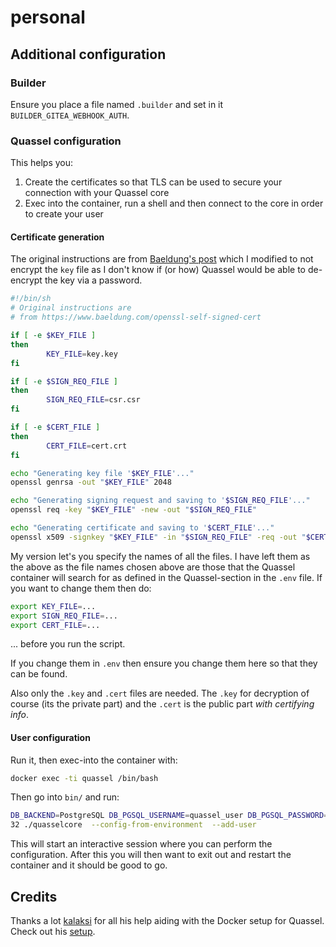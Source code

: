 personal
========


## Additional configuration

### Builder

Ensure you place a file named `.builder`
and set in it `BUILDER_GITEA_WEBHOOK_AUTH`.

### Quassel configuration

This helps you:

1. Create the certificates so that TLS can be used
to secure your connection with your Quassel core
2. Exec into the container, run a shell and then
connect to the core in order to create your user

#### Certificate generation

The original instructions are from [Baeldung's post](https://www.baeldung.com/openssl-self-signed-cert)
which I modified to not encrypt the `key` file as I don't know if (or how) Quassel
would be able to de-encrypt the key via a password.

```bash
#!/bin/sh
# Original instructions are
# from https://www.baeldung.com/openssl-self-signed-cert

if [ -e $KEY_FILE ]
then
        KEY_FILE=key.key
fi

if [ -e $SIGN_REQ_FILE ]
then
        SIGN_REQ_FILE=csr.csr
fi

if [ -e $CERT_FILE ]
then
        CERT_FILE=cert.crt
fi

echo "Generating key file '$KEY_FILE'..."
openssl genrsa -out "$KEY_FILE" 2048

echo "Generating signing request and saving to '$SIGN_REQ_FILE'..."
openssl req -key "$KEY_FILE" -new -out "$SIGN_REQ_FILE"

echo "Generating certificate and saving to '$CERT_FILE'..."
openssl x509 -signkey "$KEY_FILE" -in "$SIGN_REQ_FILE" -req -out "$CERT_FILE"
```

My version let's you specify the names of all the files.
I have left them as the above as the file names chosen
above are those that the Quassel container will search
for as defined in the Quassel-section in the `.env`
file. If you want to change them then do:

```bash
export KEY_FILE=...
export SIGN_REQ_FILE=...
export CERT_FILE=...
```

... before you run the script.


If you change them in `.env` then ensure you change
them here so that they can be found.

Also only the `.key` and `.cert` files are needed.
The `.key` for decryption of course (its the private
part) and the `.cert` is the public part _with
certifying info_.

#### User configuration

Run it, then exec-into the container with:

```bash
docker exec -ti quassel /bin/bash
```

Then go into `bin/` and run:

```bash
DB_BACKEND=PostgreSQL DB_PGSQL_USERNAME=quassel_user DB_PGSQL_PASSWORD=quassel_pass DB_PGSQL_HOSTNAME=quassel-db DB_PGSQL_DATABASE=quassel DB_PGSQL_PORT=54
32 ./quasselcore  --config-from-environment  --add-user
```

This will start an interactive session where you can
perform the configuration. After this you will then
want to exit out and restart the container and it
should be good to go.

## Credits

Thanks a lot [kalaksi](https://github.com/kalaksi/) for all his
help aiding with the Docker setup for Quassel. Check out his
[setup](https://github.com/kalaksi/docker-quassel).

